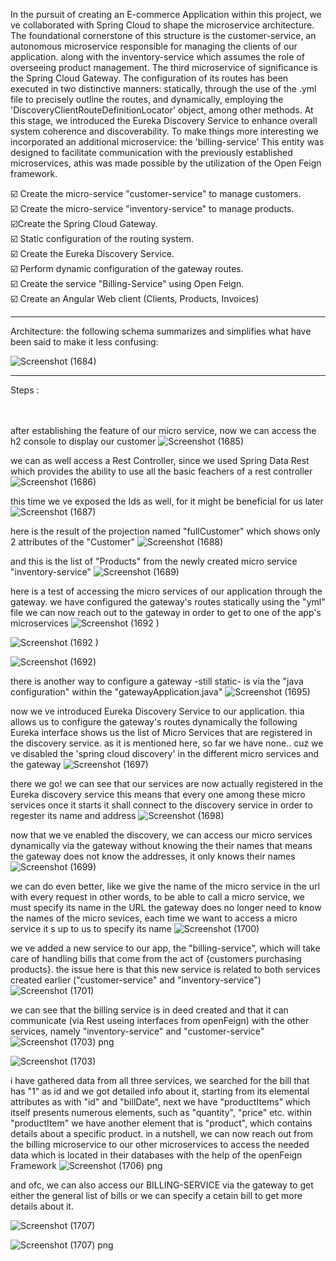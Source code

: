 In the pursuit of creating an E-commerce Application within this project, we ve collaborated with Spring Cloud to shape the microservice architecture. The foundational cornerstone of this structure is the customer-service,
an autonomous microservice responsible for managing the clients of our application. along with the inventory-service which assumes the role of overseeing product management. 
The third microservice of significance is the Spring Cloud Gateway. The configuration of its routes has been executed in two distinctive manners: statically, through the use of the .yml file to precisely outline the routes,
and dynamically, employing the 'DiscoveryClientRouteDefinitionLocator' object, among other methods. 
At this stage, we introduced the Eureka Discovery Service to enhance overall system coherence and discoverability.
To make things more interesting we incorporated an additional microservice: the 'billing-service' This entity was designed to facilitate communication with the previously established microservices, athis was made possible by
the utilization of the Open Feign framework. <br>

☑️ Create the micro-service "customer-service" to manage customers.<br>
☑️ Create the micro-service "inventory-service" to manage products.<br>
☑️Create the Spring Cloud Gateway.<br>
☑️ Static configuration of the routing system.<br>
☑️ Create the Eureka Discovery Service.<br>
☑️ Perform dynamic configuration of the gateway routes.<br>
☑️ Create the service "Billing-Service" using Open Feign.<br>
☑️ Create an Angular Web client (Clients, Products, Invoices)<br>

<hr>

Architecture:
the following schema summarizes and simplifies what have been said to make it less confusing:

![Screenshot (1684)](https://github.com/YassineAlami/E-commerce-Micro-Services-with-Spring-Cloud/assets/40896739/c3282572-b05a-458d-bc24-a8ac4eb93a3a)

<hr>
Steps : <br><br><br>

after establishing the feature of our micro service, now we can access the h2 console to display our customer
![Screenshot (1685)](https://github.com/YassineAlami/E-commerce-Micro-Services-with-Spring-Cloud/assets/40896739/257f0dbb-289e-411f-8b53-10bd9c3d391d)




we can as well access a Rest Controller, since we used Spring Data Rest which provides the ability to use all the basic feachers of a rest controller
![Screenshot (1686)](https://github.com/YassineAlami/E-commerce-Micro-Services-with-Spring-Cloud/assets/40896739/ed20947e-7cf0-4cb7-87b3-1e9d2118d415)




this time we ve exposed the Ids as well, for it might be beneficial for us later
![Screenshot (1687)](https://github.com/YassineAlami/E-commerce-Micro-Services-with-Spring-Cloud/assets/40896739/f43b5cc6-750a-46a9-854d-bd0f1591e909)




here is the result of the projection named "fullCustomer" which shows only 2 attributes of the "Customer"
![Screenshot (1688)](https://github.com/YassineAlami/E-commerce-Micro-Services-with-Spring-Cloud/assets/40896739/2b12896f-9324-4da2-92d0-494e20d34c3a)




and this is the list of "Products" from the newly created micro service "inventory-service"
![Screenshot (1689)](https://github.com/YassineAlami/E-commerce-Micro-Services-with-Spring-Cloud/assets/40896739/70f89ca7-c834-4b02-817d-1dbc2506a1d9)



here is a test of accessing the micro services of our application through the gateway. we have configured the gateway's routes statically using the "yml" file
we can now reach out to the gateway in order to get to one of the app's microservices
![Screenshot (1692  )](https://github.com/YassineAlami/E-commerce-Micro-Services-with-Spring-Cloud/assets/40896739/b3d53fa8-d150-4cb8-bd6c-95ffdab8717f)

![Screenshot (1692 )](https://github.com/YassineAlami/E-commerce-Micro-Services-with-Spring-Cloud/assets/40896739/545004d1-2be8-45a1-8823-954b4f5ac113)

![Screenshot (1692)](https://github.com/YassineAlami/E-commerce-Micro-Services-with-Spring-Cloud/assets/40896739/42075f9e-fdc7-4447-bea6-488cd957a610)



there is another way to configure a gateway -still static- is via the "java configuration" within the "gatewayApplication.java"
![Screenshot (1695)](https://github.com/YassineAlami/E-commerce-Micro-Services-with-Spring-Cloud/assets/40896739/9638d131-e67b-4e5d-88eb-5630f5ab16bc)




now we ve introduced Eureka Discovery Service to our application. thia allows us to configure the gateway's routes dynamically
the following Eureka interface shows us the list of Micro Services that are registered in the discovery service. as it is mentioned here, so far we have none.. cuz we ve disabled the 'spring cloud discovery' in the different micro services and the gateway
![Screenshot (1697)](https://github.com/YassineAlami/E-commerce-Micro-Services-with-Spring-Cloud/assets/40896739/75249d41-49ff-49de-a8f0-eac51e7e4cf9)



there we go! we can see that our services are now actually registered in the Eureka discovery service
this means that every one among these micro services once it starts it shall connect to the discovery service in order to regester its name and address
![Screenshot (1698)](https://github.com/YassineAlami/E-commerce-Micro-Services-with-Spring-Cloud/assets/40896739/f61cd855-c38a-4a1f-864f-e9726c42902c)



now that we ve enabled the discovery, we can access our micro services dynamically via the gateway without knowing the their names
that means the gateway does not know the addresses, it only knows their names 
![Screenshot (1699)](https://github.com/YassineAlami/E-commerce-Micro-Services-with-Spring-Cloud/assets/40896739/ab902a2b-1ab8-4524-8605-47d5158d13cb)




we can do even better, like we give the name of the micro service in the url with every request
in other words, to be able to call a micro service, we must specify its name in the URL 
the gateway does no longer need to know the names of the micro sevices, each time we want to access a micro service it s up to us to specify its name
![Screenshot (1700)](https://github.com/YassineAlami/E-commerce-Micro-Services-with-Spring-Cloud/assets/40896739/0609a643-fb4a-479b-a22d-e0eca4e1d528)




we ve added a new service to our app, the "billing-service", which will take care of handling bills that come from the act of {customers purchasing products}.
the issue here is that this new service is related to both services created earlier ("customer-service" and "inventory-service")
![Screenshot (1701)](https://github.com/YassineAlami/E-commerce-Micro-Services-with-Spring-Cloud/assets/40896739/5109039b-33b7-4d66-8aad-c93b5ed99875)



we can see that the billing service is in deed created and that it can communicate (via Rest useing interfaces from openFeign) with the other services, namely "inventory-service" and "customer-service"
![Screenshot (1703)  png](https://github.com/YassineAlami/E-commerce-Micro-Services-with-Spring-Cloud/assets/40896739/c068bbfb-0018-4c1f-b7e9-9f48248a800a)

![Screenshot (1703)](https://github.com/YassineAlami/E-commerce-Micro-Services-with-Spring-Cloud/assets/40896739/170574d1-6ed4-4f9c-9ad9-a4b1caba8f77)




i have gathered data from all three services, we searched for the bill that has "1" as id and we got detailed info about it, starting from its elemental attributes as with "id" and "billDate", next we have "productItems" which itself presents numerous elements, such as "quantity", "price" etc.
within "productItem" we have another element that is "product", which contains details about a specific product.
in a nutshell, we can now reach out from the billing microservice to our other microservices to access the needed data which is located in their databases with the help of the openFeign Framework
![Screenshot (1706) png](https://github.com/YassineAlami/E-commerce-Micro-Services-with-Spring-Cloud/assets/40896739/e637aea7-c895-4744-94b2-b59e1cab74e0)




and ofc, we can also access our BILLING-SERVICE via the gateway to get either the general list of bills or we can specify a cetain bill to get more details about it.

![Screenshot (1707) ](https://github.com/YassineAlami/E-commerce-Micro-Services-with-Spring-Cloud/assets/40896739/49355628-6cc1-48e0-b372-ba4dc7ed8440)

![Screenshot (1707) png](https://github.com/YassineAlami/E-commerce-Micro-Services-with-Spring-Cloud/assets/40896739/2bbe8a3e-4879-47e8-9453-b5272d61ba4e)

